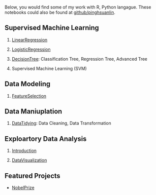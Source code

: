 Below, you would find some of my work with R, Python langague. These notebooks could also be found at [github/pinghsuanlin](https://github.com/Pinghsuanlin/).
## **Supervised Machine Learning**

1. [LinearRegression](projects/linearRegression.md)

2. [LogisticRegression](projects/logisticRegression.md)

3. [DecisionTree](projects/decisionTree.md): Classification Tree, Regression Tree, Advanced Tree

4. Supervised Machine Learning (SVM)



## **Data Modeling**

1. [FeatureSelection](projects/featureSelection.md)


## **Data Maniuplation**

1. [DataTidying](dataTidying): Data Cleaning, Data Transformation

## **Exploartory Data Analysis**

1. [Introduction](projects/exploratoryDataAnalysis.md)

2. [DataVisualization](projects/dataVisualization.md)

## Featured Projects
* [NobelPrize](projects/NobelPrize/NobelPrize.md)
